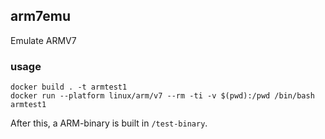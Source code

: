 ## arm7emu
Emulate ARMV7

### usage

```
docker build . -t armtest1
docker run --platform linux/arm/v7 --rm -ti -v $(pwd):/pwd /bin/bash armtest1
```

After this, a ARM-binary is built in `/test-binary`.
